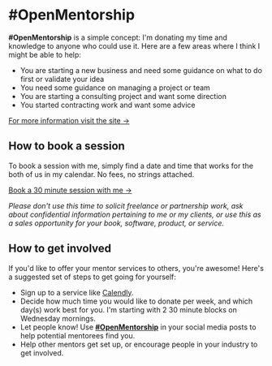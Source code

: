 # #OpenMentorship

**#OpenMentorship** is a simple concept: I'm donating my time and knowledge to anyone who could use it. Here are a few areas where I think I might be able to help:

- You are starting a new business and need some guidance on what to do first or validate your idea
- You need some guidance on managing a project or team
- You are starting a consulting project and want some direction
- You started contracting work and want some advice


[For more information visit the site &rarr;](https://chriscarvalho.github.io/open-mentorship)

## How to book a session

To book a session with me, simply find a date and time that works for the both of us in my calendar. No fees, no strings attached.

[Book a 30 minute session with me &rarr;](https://calendly.com/chriscarvalho/openmentorship-1)

*Please don't use this time to solicit freelance or partnership work, ask about confidential information pertaining to me or my clients, or use this as a sales opportunity for your book, software, product, or service.*

## How to get involved

If you'd like to offer your mentor services to others, you're awesome! Here's a suggested set of steps to get going for yourself:

* Sign up to a service like [Calendly](https://calendly.com/).
* Decide how much time you would like to donate per week, and which day(s) work best for you. I'm starting with 2 30 minute blocks on Wednesday mornings.
* Let people know! Use [**#OpenMentorship**](https://twitter.com/search?q=%23openmentorship) in your social media posts to help potential mentorees find you.
* Help other mentors get set up, or encourage people in your industry to get involved.
